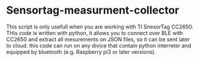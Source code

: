 # Sensortag-measurment-collector

This script is only usefull when you are working with TI SnesorTag CC2650.
THis code is written with python, it allows you to connect over BLE with CC2650 and extract all mesurements on JSON files, so it can be sent later to cloud.
this code can run on any divice that contain python interreter and equipped by bluetooth (e.g. Raspberry pi3 or later versions).
